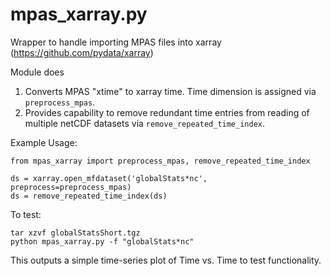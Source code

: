 mpas_xarray.py
===============================================================================
Wrapper to handle importing MPAS files into xarray (https://github.com/pydata/xarray)

 Module does
 1. Converts MPAS "xtime" to xarray time.  Time dimension is assigned via
    `preprocess_mpas`.
 2. Provides capability to remove redundant time entries from
    reading of multiple netCDF datasets via
    `remove_repeated_time_index`.

 Example Usage:

```
from mpas_xarray import preprocess_mpas, remove_repeated_time_index

ds = xarray.open_mfdataset('globalStats*nc', preprocess=preprocess_mpas)
ds = remove_repeated_time_index(ds)
```

To test:

```
tar xzvf globalStatsShort.tgz
python mpas_xarray.py -f "globalStats*nc"
```

This outputs a simple time-series plot of Time vs. Time to test functionality.


